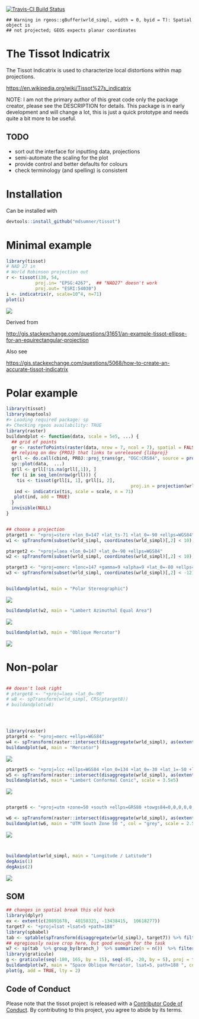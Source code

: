 [![Travis-CI Build
Status](https://travis-ci.org/mdsumner/tissot.svg?branch=master)](https://travis-ci.org/mdsumner/tissot)

<!-- README.md is generated from README.Rmd. Please edit that file -->

    ## Warning in rgeos::gBuffer(wrld_simpl, width = 0, byid = T): Spatial object is
    ## not projected; GEOS expects planar coordinates

# The Tissot Indicatrix

The Tissot Indicatrix is used to characterize local distortions within
map projections.

<https://en.wikipedia.org/wiki/Tissot%27s_indicatrix>

NOTE: I am not the primary author of this great code only the package
creator, please see the DESCRIPTION for details. This package is in
early development and will change a lot, this is just a quick prototype
and needs quite a bit more to be useful.

## TODO

-   sort out the interface for inputting data, projections
-   semi-automate the scaling for the plot
-   provide control and better defaults for colours
-   check terminology (and spelling) is consistent

# Installation

Can be installed with

``` r
devtools::install_github("mdsumner/tissot")
```

# Minimal example

``` r
library(tissot)
# NAD 27 in
# World Robinson projection out
r <- tissot(130, 54,
           proj.in= "EPSG:4267",  ## "NAD27" doesn't work
           proj.out= "ESRI:54030")
i <- indicatrix(r, scale=10^4, n=71)
plot(i)
```

![](readmefigs/README-unnamed-chunk-2-1.png)

Derived from

<http://gis.stackexchange.com/questions/31651/an-example-tissot-ellipse-for-an-equirectangular-projection>

Also see

<https://gis.stackexchange.com/questions/5068/how-to-create-an-accurate-tissot-indicatrix>

# Polar example

``` r
library(tissot)
library(maptools)
#> Loading required package: sp
#> Checking rgeos availability: TRUE
library(raster)
buildandplot <- function(data, scale = 5e5, ...) {
  ## grid of points
  gr <- rasterToPoints(raster(data, nrow = 7, ncol = 7), spatial = FALSE)
  ## relying on dev {PROJ} that links to unreleased {libproj}
  grll <- do.call(cbind, PROJ::proj_trans(gr, "OGC:CRS84", source = projection(data) ))
  sp::plot(data,  ...)
  grll <- grll[!is.na(grll[,1]), ]
  for (i in seq_len(nrow(grll))) {
    tis <- tissot(grll[i, 1], grll[i, 2],  
                                               proj.in = projection(wrld_simpl), proj.out = projection(data))
   ind <- indicatrix(tis, scale = scale, n = 71)
   plot(ind, add = TRUE)
  }
  invisible(NULL)
}


## choose a projection
ptarget1 <- "+proj=stere +lon_0=147 +lat_ts-71 +lat_0=-90 +ellps=WGS84"
w1 <- spTransform(subset(wrld_simpl, coordinates(wrld_simpl)[,2] < 10), CRS(ptarget1))

ptarget2 <- "+proj=laea +lon_0=147 +lat_0=-90 +ellps=WGS84"
w2 <- spTransform(subset(wrld_simpl, coordinates(wrld_simpl)[,2] < 10), CRS(ptarget2))

ptarget3 <- "+proj=omerc +lonc=147 +gamma=9 +alpha=9 +lat_0=-80 +ellps=WGS84"
w3 <- spTransform(subset(wrld_simpl, coordinates(wrld_simpl)[,2] < -12), CRS(ptarget3), scale = 3e5)


buildandplot(w1, main = "Polar Stereographic")
```

![](readmefigs/README-unnamed-chunk-3-1.png)

``` r
buildandplot(w2, main = "Lambert Azimuthal Equal Area")
```

![](readmefigs/README-unnamed-chunk-3-2.png)

``` r
buildandplot(w3, main = "Oblique Mercator")
```

![](readmefigs/README-unnamed-chunk-3-3.png)

# Non-polar

``` r

## doesn't look right
# ptarget8 <- "+proj=laea +lat_0=-90"
# w8 <- spTransform(wrld_simpl, CRS(ptarget8))
# buildandplot(w8)




library(raster)
ptarget4 <- "+proj=merc +ellps=WGS84"
w4 <- spTransform(raster::intersect(disaggregate(wrld_simpl), as(extent(-180, 180, -85, 90), "SpatialPolygons")), ptarget4)
buildandplot(w4, main = "Mercator")
```

![](readmefigs/README-unnamed-chunk-4-1.png)

``` r
ptarget5 <- "+proj=lcc +ellps=WGS84 +lon_0=134 +lat_0=-30 +lat_1=-50 +lat_2=-20"
w5 <- spTransform(raster::intersect(disaggregate(wrld_simpl), as(extent(80, 180, -65, -10), "SpatialPolygons")), ptarget5)
buildandplot(w5, main = "Lambert Conformal Conic", scale = 3.5e5)
```

![](readmefigs/README-unnamed-chunk-4-2.png)

``` r

ptarget6 <- "+proj=utm +zone=50 +south +ellps=GRS80 +towgs84=0,0,0,0,0,0,0 +units=m +no_defs "

w6 <- spTransform(raster::intersect(disaggregate(wrld_simpl), as(extent(80, 160, -65, -10), "SpatialPolygons")), ptarget6)
buildandplot(w6, main = "UTM South Zone 50 ", col = "grey", scale = 2.5e5)
```

![](readmefigs/README-unnamed-chunk-4-3.png)

``` r


buildandplot(wrld_simpl, main = "Longitude / Latitude")
degAxis(1)
degAxis(2)
```

![](readmefigs/README-unnamed-chunk-4-4.png)

## SOM

``` r
## changes in spatial break this old hack
library(dplyr)
ex <- extent(c(20891678,  40158321, -13438415,  10618277))
target7 <- "+proj=lsat +lsat=5 +path=188"
library(spbabel)
tab <- sptable(spTransform(disaggregate(wrld_simpl), target7)) %>% filter(x_ >= xmin(ex), x_ <= xmax(ex), y_ >= ymin(ex), y_ <= ymax(ex))
## egregiously naive crop here, but good enough for the task
w7 <- sp(tab  %>% group_by(branch_)  %>% summarize(n = n())  %>% filter(n > 2) %>% inner_join(tab), crs = target7)
library(graticule)
g <- graticule(seq(-180, 165, by = 15), seq(-85, -20, by = 5), proj = target7, xlim = c(-180, 180), ylim = c(-85, -5))
buildandplot(w7, main = "Space Oblique Mercator, lsat=5, path=188 ", col = "grey", scale = 5e5)
plot(g, add = TRUE, lty = 2)
```

## Code of Conduct

Please note that the tissot project is released with a [Contributor Code
of
Conduct](https://contributor-covenant.org/version/2/0/CODE_OF_CONDUCT.html).
By contributing to this project, you agree to abide by its terms.
